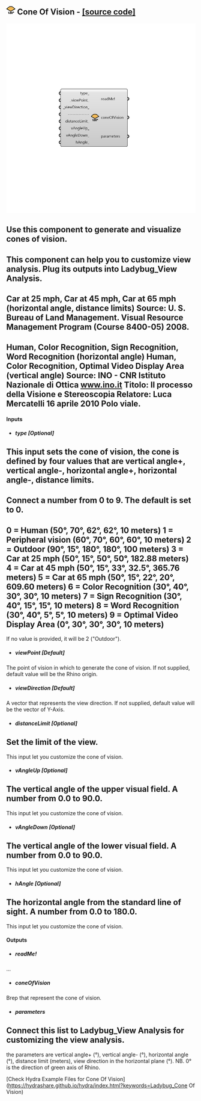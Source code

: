 ## ![](../../images/icons/Cone_Of_Vision.png) Cone Of Vision - [[source code]](https://github.com/ladybug-tools/ladybug-legacy/tree/master/src/Ladybug_Cone%20Of%20Vision.py)

![](../../images/components/Cone_Of_Vision.png)

Use this component to generate and visualize cones of vision.
 -
 This component can help you to customize view analysis. Plug its outputs into Ladybug_View Analysis.
 -
 Car at 25 mph, Car at 45 mph, Car at 65 mph (horizontal angle, distance limits)
 Source: U. S. Bureau of Land Management. Visual Resource Management Program (Course 8400-05) 2008.
 -
 Human, Color Recognition, Sign Recognition, Word Recognition (horizontal angle)
 Human, Color Recognition, Optimal Video Display Area (vertical angle)
 Source: INO - CNR Istituto Nazionale di Ottica www.ino.it Titolo: Il processo della Visione e Stereoscopia Relatore: Luca Mercatelli 16 aprile 2010 Polo viale.
 -
 

#### Inputs
* ##### type [Optional]
This input sets the cone of vision, the cone is defined by four values that are vertical angle+, vertical angle-, horizontal angle+, horizontal angle-, distance limits.
 -
 Connect a number from 0 to 9. The default is set to 0.
 -
 0 =     Human (50°, 70°, 62°, 62°, 10 meters)
 1 =     Peripheral vision (60°, 70°, 60°, 60°, 10 meters)
 2 =     Outdoor (90°, 15°, 180°, 180°, 100 meters)
 3 =     Car at 25 mph (50°, 15°, 50°, 50°, 182.88 meters)
 4 =     Car at 45 mph (50°, 15°, 33°, 32.5°, 365.76 meters)
 5 =     Car at 65 mph (50°, 15°, 22°, 20°, 609.60 meters)
 6 =     Color Recognition (30°, 40°, 30°, 30°, 10 meters)
 7 =     Sign Recognition (30°, 40°, 15°, 15°, 10 meters)
 8 =     Word Recognition (30°, 40°, 5°, 5°, 10 meters)
 9 =     Optimal Video Display Area (0°, 30°, 30°, 30°, 10 meters)
 -
 If no value is provided, it will be 2 ("Outdoor").
* ##### viewPoint [Default]
The point of vision in which to generate the cone of vision.
 If not supplied, default value will be the Rhino origin.
* ##### viewDirection [Default]
A vector that represents the view direction.
 If not supplied, default value will be the vector of Y-Axis.
* ##### distanceLimit [Optional]
Set the limit of the view.
 -
 This input let you customize the cone of vision.
* ##### vAngleUp [Optional]
The vertical angle of the upper visual field. A number from 0.0 to 90.0.
 -
 This input let you customize the cone of vision.
* ##### vAngleDown [Optional]
The vertical angle of the lower visual field. A number from 0.0 to 90.0.
 -
 This input let you customize the cone of vision.
* ##### hAngle [Optional]
The horizontal angle from the standard line of sight. A number from 0.0 to 180.0.
 -
 This input let you customize the cone of vision.

#### Outputs
* ##### readMe!
...
* ##### coneOfVision
Brep that represent the cone of vision.
* ##### parameters
Connect this list to Ladybug_View Analysis for customizing the view analysis.
 -
 the parameters are vertical angle+ (°), vertical angle- (°), horizontal angle (°), distance limit (meters), view direction in the horizontal plane (°).
 NB. 0° is the direction of green axis of Rhino.


[Check Hydra Example Files for Cone Of Vision](https://hydrashare.github.io/hydra/index.html?keywords=Ladybug_Cone Of Vision)
